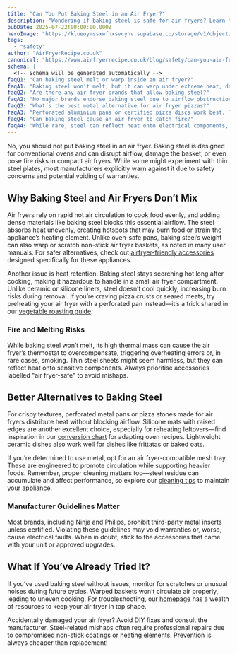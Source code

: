 ```yaml
---
title: "Can You Put Baking Steel in an Air Fryer?"
description: "Wondering if baking steel is safe for air fryers? Learn the risks, benefits, and alternatives for better air frying results."
pubDate: 2025-07-22T00:00:00.000Z
heroImage: "https://klueoymssxwfnxsvcyhv.supabase.co/storage/v1/object/public/Shmucket/can-you-put-baking-steel-in-an-air-fryer.png"
tags:
  - "safety"
author: "AirFryerRecipe.co.uk"
canonical: "https://www.airfryerrecipe.co.uk/blog/safety/can-you-air-fry-it/can-you-put-baking-steel-in-an-air-fryer"
schema: |
  <!-- Schema will be generated automatically -->
faqQ1: "Can baking steel melt or warp inside an air fryer?"
faqA1: "Baking steel won’t melt, but it can warp under extreme heat, damaging your air fryer’s basket or heating element. Its weight and density make it unsuitable for compact cooking chambers."
faqQ2: "Are there any air fryer brands that allow baking steel?"
faqA2: "No major brands endorse baking steel due to airflow obstruction risks. Always check your manual—using uncertified accessories often voids warranties."
faqQ3: "What’s the best metal alternative for air fryer pizzas?"
faqA3: "Perforated aluminium pans or certified pizza discs work best. They’re lightweight, promote airflow, and won’t scratch surfaces like steel might."
faqQ4: "Can baking steel cause an air fryer to catch fire?"
faqA4: "While rare, steel can reflect heat onto electrical components, increasing fire risks. Stick to materials rated for air fryer use to stay safe."
---
```

<p>No, you should not put baking steel in an air fryer. Baking steel is designed for conventional ovens and can disrupt airflow, damage the basket, or even pose fire risks in compact air fryers. While some might experiment with thin steel plates, most manufacturers explicitly warn against it due to safety concerns and potential voiding of warranties.</p>  

<h2>Why Baking Steel and Air Fryers Don’t Mix</h2>  
<p>Air fryers rely on rapid hot air circulation to cook food evenly, and adding dense materials like baking steel blocks this essential airflow. The steel absorbs heat unevenly, creating hotspots that may burn food or strain the appliance’s heating element. Unlike oven-safe pans, baking steel’s weight can also warp or scratch non-stick air fryer baskets, as noted in many user manuals. For safer alternatives, check out <a href=https://www.airfryerrecipe.co.uk/recipes>airfryer-friendly accessories</a> designed specifically for these appliances.</p>  

<p>Another issue is heat retention. Baking steel stays scorching hot long after cooking, making it hazardous to handle in a small air fryer compartment. Unlike ceramic or silicone liners, steel doesn’t cool quickly, increasing burn risks during removal. If you’re craving pizza crusts or seared meats, try preheating your air fryer with a perforated pan instead—it’s a trick shared in our <a href=https://www.airfryerrecipe.co.uk/recipe-category/vegetables>vegetable roasting guide</a>.</p>  

<h3>Fire and Melting Risks</h3>  
<p>While baking steel won’t melt, its high thermal mass can cause the air fryer’s thermostat to overcompensate, triggering overheating errors or, in rare cases, smoking. Thin steel sheets might seem harmless, but they can reflect heat onto sensitive components. Always prioritise accessories labelled "air fryer-safe" to avoid mishaps.</p>  

<h2>Better Alternatives to Baking Steel</h2>  
<p>For crispy textures, perforated metal pans or pizza stones made for air fryers distribute heat without blocking airflow. Silicone mats with raised edges are another excellent choice, especially for reheating leftovers—find inspiration in our <a href=https://www.airfryerrecipe.co.uk/air-fryer-conversion-chart>conversion chart</a> for adapting oven recipes. Lightweight ceramic dishes also work well for dishes like frittatas or baked oats.</p>  

<p>If you’re determined to use metal, opt for an air fryer-compatible mesh tray. These are engineered to promote circulation while supporting heavier foods. Remember, proper cleaning matters too—steel residue can accumulate and affect performance, so explore our <a href=https://www.airfryerrecipe.co.uk/air-fryer-cleaner>cleaning tips</a> to maintain your appliance.</p>  

<h3>Manufacturer Guidelines Matter</h3>  
<p>Most brands, including Ninja and Philips, prohibit third-party metal inserts unless certified. Violating these guidelines may void warranties or, worse, cause electrical faults. When in doubt, stick to the accessories that came with your unit or approved upgrades.</p>  

<h2>What If You’ve Already Tried It?</h2>  
<p>If you’ve used baking steel without issues, monitor for scratches or unusual noises during future cycles. Warped baskets won’t circulate air properly, leading to uneven cooking. For troubleshooting, our <a href=https://www.airfryerrecipe.co.uk>homepage</a> has a wealth of resources to keep your air fryer in top shape.</p>  

<p>Accidentally damaged your air fryer? Avoid DIY fixes and consult the manufacturer. Steel-related mishaps often require professional repairs due to compromised non-stick coatings or heating elements. Prevention is always cheaper than replacement!</p>

